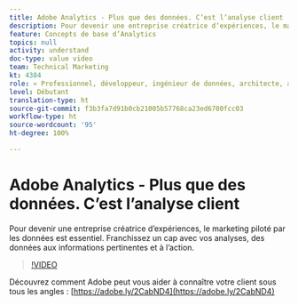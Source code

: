```yaml
---
title: Adobe Analytics - Plus que des données. Cʼest lʼanalyse client
description: Pour devenir une entreprise créatrice dʼexpériences, le marketing piloté par les données est essentiel. Franchissez un cap avec vos analyses, des données aux informations pertinentes et à lʼaction.
feature: Concepts de base d’Analytics
topics: null
activity: understand
doc-type: value video
team: Technical Marketing
kt: 4384
role: « Professionnel, développeur, ingénieur de données, architecte, architecte de données, administrateur, responsable »
level: Débutant
translation-type: ht
source-git-commit: f3b3fa7d91b0cb21005b57768ca23ed6700fcc03
workflow-type: ht
source-wordcount: '95'
ht-degree: 100%

---
```



# Adobe Analytics - Plus que des données. Cʼest lʼanalyse client

Pour devenir une entreprise créatrice dʼexpériences, le marketing piloté par les données est essentiel. Franchissez un cap avec vos analyses, des données aux informations pertinentes et à lʼaction.

>[!VIDEO](https://video.tv.adobe.com/v/31502/?quality=12)

Découvrez comment Adobe peut vous aider à connaître votre client sous tous les angles : [https://adobe.ly/2CabND4](https://adobe.ly/2CabND4)
